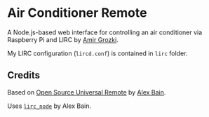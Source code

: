 # Air Conditioner Remote

A Node.js-based web interface for controlling an air conditioner via Raspberry Pi and LIRC by [Amir Grozki](https://github.com/GeReV).

My LIRC configuration (`lircd.conf`) is contained in `lirc` folder.

## Credits

Based on [Open Source Universal Remote](http://opensourceuniversalremote.com) by [Alex Bain](http://alexba.in).

Uses [`lirc_node`](https://github.com/alexbain/lirc_node) by Alex Bain.